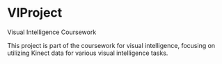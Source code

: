 # VIProject

Visual Intelligence Coursework

This project is part of the coursework for visual intelligence, focusing on utilizing Kinect data for various visual intelligence tasks.
